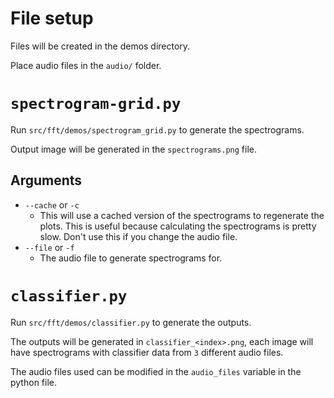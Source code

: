 # File setup

Files will be created in the demos directory.

Place audio files in the `audio/` folder.

# `spectrogram-grid.py`

Run `src/fft/demos/spectrogram_grid.py` to generate the spectrograms.

Output image will be generated in the `spectrograms.png` file.

## Arguments
* `--cache` or `-c`
  * This will use a cached version of the spectrograms to regenerate the plots. This is useful because calculating the spectrograms is pretty slow. Don't use this if you change the audio file.
* `--file` or `-f`
  * The audio file to generate spectrograms for.

# `classifier.py`

Run `src/fft/demos/classifier.py` to generate the outputs.

The outputs will be generated in `classifier_<index>.png`, each image will have spectrograms with classifier data from `3` different audio files.

The audio files used can be modified in the `audio_files` variable in the python file.
